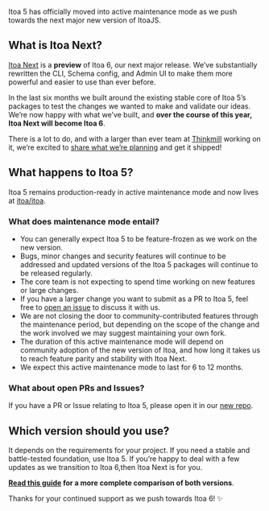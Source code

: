 <!--[meta]
section: blog
title: Introducing Itoa Next
date: 2021-03-31
author: The Itoa Team
order: 0.3
[meta]-->

Itoa 5 has officially moved into active maintenance mode as we push towards the next major new version of ItoaJS.

## What is Itoa Next?

[Itoa Next](https://next.itoa.vn) is a **preview** of Itoa 6, our next major release. We’ve substantially rewritten the CLI, Schema config, and Admin UI to make them more powerful and easier to use than ever before.

In the last six months we built around the existing stable core of Itoa 5’s packages to test the changes we wanted to make and validate our ideas. We’re now happy with what we’ve built, and **over the course of this year, Itoa Next will become Itoa 6**.

There is a lot to do, and with a larger than ever team at [Thinkmill](https://thinkmill.com.au) working on it, we’re excited to [share what we’re planning](https://next.itoa.vn/roadmap) and get it shipped!

## What happens to Itoa 5?

Itoa 5 remains production-ready in active maintenance mode and now lives at [itoa/itoa](https://github.com/itoa-vn/itoa).

### What does maintenance mode entail?

* You can generally expect Itoa 5 to be feature-frozen as we work on the new version.
* Bugs, minor changes and security features will continue to be addressed and updated versions of the Itoa 5 packages will continue to be released regularly.
* The core team is not expecting to spend time working on new features or large changes.
* If you have a larger change you want to submit as a PR to Itoa 5, feel free to [open an issue](https://github.com/itoa-vn/itoaissues/new) to discuss it with us.
* We are not closing the door to community-contributed features through the maintenance period, but depending on the scope of the change and the work involved we may suggest maintaining your own fork.
* The duration of this active maintenance mode will depend on community adoption of the new version of Itoa, and how long it takes us to reach feature parity and stability with Itoa Next.
* We expect this active maintenance mode to last for 6 to 12 months.

### What about open PRs and Issues?

If you have a PR or Issue relating to Itoa 5, please open it in our [new repo](https://github.com/itoa-vn/itoa).

## Which version should you use?

It depends on the requirements for your project. If you need a stable and battle-tested foundation, use Itoa 5. If you’re happy to deal with a few updates as we transition to Itoa 6,then Itoa Next is for you.

**[Read this guide](https://next.itoa.vn/guides/itoa-5-vs-itoa-next) for a more complete comparison of both versions**.

Thanks for your continued support as we push towards Itoa 6! ✨

